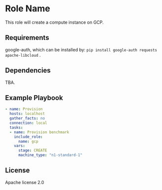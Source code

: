 Role Name
=========

This role will create a compute instance on GCP.

Requirements
------------
google-auth, which can be installed by: ```pip install google-auth requests apache-libcloud``` .


Dependencies
------------

TBA.

Example Playbook
----------------
```yaml
- name: Provision
  hosts: localhost
  gather_facts: no
  connection: local
  tasks:
  - name: Provision benchmark
    include_role:
      name: gcp
    vars:
      stage: CREATE
      machine_type: "n1-standard-1"

```
License
-------

Apache license 2.0

